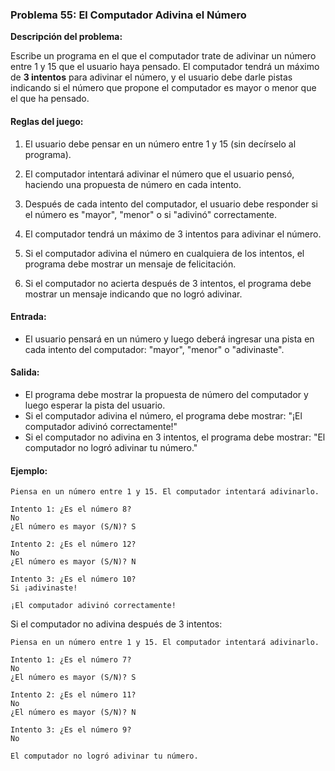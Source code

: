 ### Problema 55: El Computador Adivina el Número

**Descripción del problema:**

Escribe un programa en el que el computador trate de adivinar un número entre 1 y 15 que el usuario haya pensado. El computador tendrá un máximo de **3 intentos** para adivinar el número, y el usuario debe darle pistas indicando si el número que propone el computador es mayor o menor que el que ha pensado.

#### Reglas del juego:

1. El usuario debe pensar en un número entre 1 y 15 (sin decírselo al programa).
   
2. El computador intentará adivinar el número que el usuario pensó, haciendo una propuesta de número en cada intento.

3. Después de cada intento del computador, el usuario debe responder si el número es "mayor", "menor" o si "adivinó" correctamente.

4. El computador tendrá un máximo de 3 intentos para adivinar el número.

5. Si el computador adivina el número en cualquiera de los intentos, el programa debe mostrar un mensaje de felicitación.
   
6. Si el computador no acierta después de 3 intentos, el programa debe mostrar un mensaje indicando que no logró adivinar.

#### Entrada:

- El usuario pensará en un número y luego deberá ingresar una pista en cada intento del computador: "mayor", "menor" o "adivinaste".

#### Salida:

- El programa debe mostrar la propuesta de número del computador y luego esperar la pista del usuario.
- Si el computador adivina el número, el programa debe mostrar: "¡El computador adivinó correctamente!"
- Si el computador no adivina en 3 intentos, el programa debe mostrar: "El computador no logró adivinar tu número."

#### Ejemplo:

```
Piensa en un número entre 1 y 15. El computador intentará adivinarlo.

Intento 1: ¿Es el número 8?
No
¿El número es mayor (S/N)? S

Intento 2: ¿Es el número 12?
No
¿El número es mayor (S/N)? N

Intento 3: ¿Es el número 10?
Si ¡adivinaste!

¡El computador adivinó correctamente!
```

Si el computador no adivina después de 3 intentos:

```
Piensa en un número entre 1 y 15. El computador intentará adivinarlo.

Intento 1: ¿Es el número 7?
No
¿El número es mayor (S/N)? S

Intento 2: ¿Es el número 11?
No
¿El número es mayor (S/N)? N

Intento 3: ¿Es el número 9?
No

El computador no logró adivinar tu número.
```
